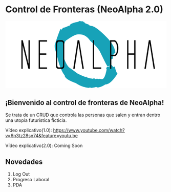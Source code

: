 # Control de Fronteras (NeoAlpha 2.0)

<img src="capturas/cabeceraN.png" alt="logo">

## ¡Bienvenido al control de fronteras de NeoAlpha!

Se trata de un CRUD que controla las personas que salen y entran dentro una utopía futurística ficticia.


Vídeo explicativo(1.0): https://www.youtube.com/watch?v=6n3tz28sn74&feature=youtu.be 

Vídeo explicativo(2.0): Coming Soon

## Novedades
1. Log Out
2. Progreso Laboral
3. PDA
